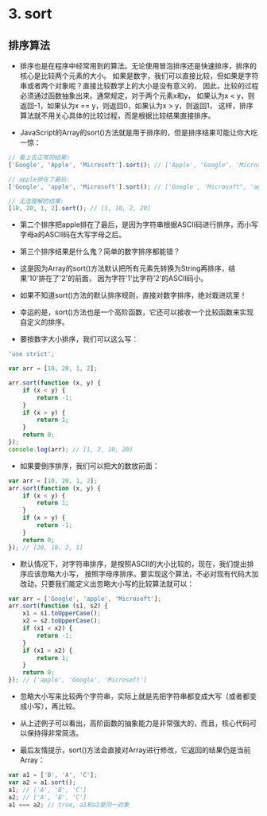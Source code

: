 # 3. sort

## 排序算法

- 排序也是在程序中经常用到的算法。无论使用冒泡排序还是快速排序，排序的核心是比较两个元素的大小。
  如果是数字，我们可以直接比较，但如果是字符串或者两个对象呢？直接比较数学上的大小是没有意义的，
  因此，比较的过程必须通过函数抽象出来。通常规定，对于两个元素x和y，
  如果认为x < y，则返回-1，如果认为x == y，则返回0，如果认为x > y，则返回1，
  这样，排序算法就不用关心具体的比较过程，而是根据比较结果直接排序。

- JavaScript的Array的sort()方法就是用于排序的，但是排序结果可能让你大吃一惊：

```js
// 看上去正常的结果:
['Google', 'Apple', 'Microsoft'].sort(); // ['Apple', 'Google', 'Microsoft'];

// apple排在了最后:
['Google', 'apple', 'Microsoft'].sort(); // ['Google', 'Microsoft", 'apple']

// 无法理解的结果:
[10, 20, 1, 2].sort(); // [1, 10, 2, 20]
```

- 第二个排序把apple排在了最后，是因为字符串根据ASCII码进行排序，而小写字母a的ASCII码在大写字母之后。

- 第三个排序结果是什么鬼？简单的数字排序都能错？

- 这是因为Array的sort()方法默认把所有元素先转换为String再排序，结果'10'排在了'2'的前面，
  因为字符'1'比字符'2'的ASCII码小。

- 如果不知道sort()方法的默认排序规则，直接对数字排序，绝对栽进坑里！

- 幸运的是，sort()方法也是一个高阶函数，它还可以接收一个比较函数来实现自定义的排序。

- 要按数字大小排序，我们可以这么写：

```js
'use strict';

var arr = [10, 20, 1, 2];

arr.sort(function (x, y) {
    if (x < y) {
        return -1;
    }
    if (x > y) {
        return 1;
    }
    return 0;
});
console.log(arr); // [1, 2, 10, 20]
```

- 如果要倒序排序，我们可以把大的数放前面：

```js
var arr = [10, 20, 1, 2];
arr.sort(function (x, y) {
    if (x < y) {
        return 1;
    }
    if (x > y) {
        return -1;
    }
    return 0;
}); // [20, 10, 2, 1]
```

- 默认情况下，对字符串排序，是按照ASCII的大小比较的，现在，我们提出排序应该忽略大小写，
  按照字母序排序。要实现这个算法，不必对现有代码大加改动，只要我们能定义出忽略大小写的比较算法就可以：


```js
var arr = ['Google', 'apple', 'Microsoft'];
arr.sort(function (s1, s2) {
    x1 = s1.toUpperCase();
    x2 = s2.toUpperCase();
    if (x1 < x2) {
        return -1;
    }
    if (x1 > x2) {
        return 1;
    }
    return 0;
}); // ['apple', 'Google', 'Microsoft']
```

- 忽略大小写来比较两个字符串，实际上就是先把字符串都变成大写（或者都变成小写），再比较。

- 从上述例子可以看出，高阶函数的抽象能力是非常强大的，而且，核心代码可以保持得非常简洁。

- 最后友情提示，sort()方法会直接对Array进行修改，它返回的结果仍是当前Array：


```js
var a1 = ['B', 'A', 'C'];
var a2 = a1.sort();
a1; // ['A', 'B', 'C']
a2; // ['A', 'B', 'C']
a1 === a2; // true, a1和a2是同一对象
```





